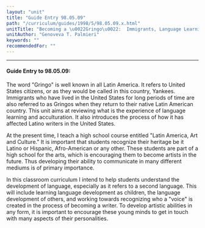 ```yaml
---
layout: "unit"
title: "Guide Entry 98.05.09"
path: "/curriculum/guides/1998/5/98.05.09.x.html"
unitTitle: "Becoming a \u0022Gringo\u0022:  Immigrants, Language Learning and Acculturation"
unitAuthor: "Genoveva T. Palmieri"
keywords: ""
recommendedFor: ""
---
```

<body>
<hr/>
<h4>
Guide Entry to 98.05.09:
</h4>
<p>The word "Gringo" is well known in all Latin America.  It refers to United States citizens, or as they would be called in this country, Yankees.  Immigrants who have lived in the United States for long periods of time are also referred to as Gringos when they return to their native Latin American country.  This unit aims at reviewing what is the experience of language learning and acculturation.  It also introduces the process of how it has affected Latino writers in the United States.</p>
<p>
At the present time, I teach a high school course entitled "Latin America, Art and Culture."  It is important that students recognize their heritage be it Latino or Hispanic, Afro-American or any other.  These students are part of a high school for the arts, which is encouraging them to become artists in the future.  Thus developing their ability to communicate in many different mediums is of primary importance.
</p>
<p>
In this classroom curriculum I intend to help students understand the development of language, especially as it refers to a second language.  This will include learning language development as children, the language development of others, and working towards recognizing who a "voice" is created in the process of becoming a writer.  To develop artistic abilities in any form, it is important to encourage these young minds to get in touch with many aspects of their personalities.
</p>
</body>
